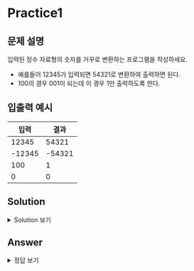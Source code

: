 Practice1
===

문제 설명
---
입력된 정수 자료형의 숫자를 거꾸로 변환하는 프로그램을 작성하세요.

- 예를들어 12345가 입력되면 54321로 변환하여 출력하면 된다.
- 100의 경우 001이 되는데 이 경우 1만 출력하도록 한다.


입출력 예시
---
|입력|결과|
|---|---|
|12345|54321|
|-12345|-54321|
|100|1|
|0|0|

Solution
---
<details>
<summary>Solution 보기</summary>
<div markdown="1">

<h4> 🍑 키워드 : 나머지 </h4>

ex) 
12345 % 10 -> 5
12345 / 10 -> 1234
![18_1_1](https://user-images.githubusercontent.com/76902448/188301184-f96c4503-13e1-4c44-9b7b-0b75ce8a2fa7.png)


</div>
</details>

Answer
---
<details>
<summary>정답 보기</summary>
<div markdown="1">

``` java
  package Java_18_1;

public class Practice1 {
    public static void solution(int num) {
        int numReverse = 0;
        boolean isMinus = false;

        if(num<0) {
            isMinus = true;
            num *= -1;
        }

        while(num > 0) {
            int r = num % 10;
            num /= 10;
            numReverse = numReverse * 10 + r;
        }
        System.out.println(isMinus ? numReverse * -1 : numReverse);
    }

    public static void main(String[] args) {
        // Test code
        solution(12345);
        solution(-12345);
        solution(100);
        solution(0);
    }
}

```


</div>
</details>
